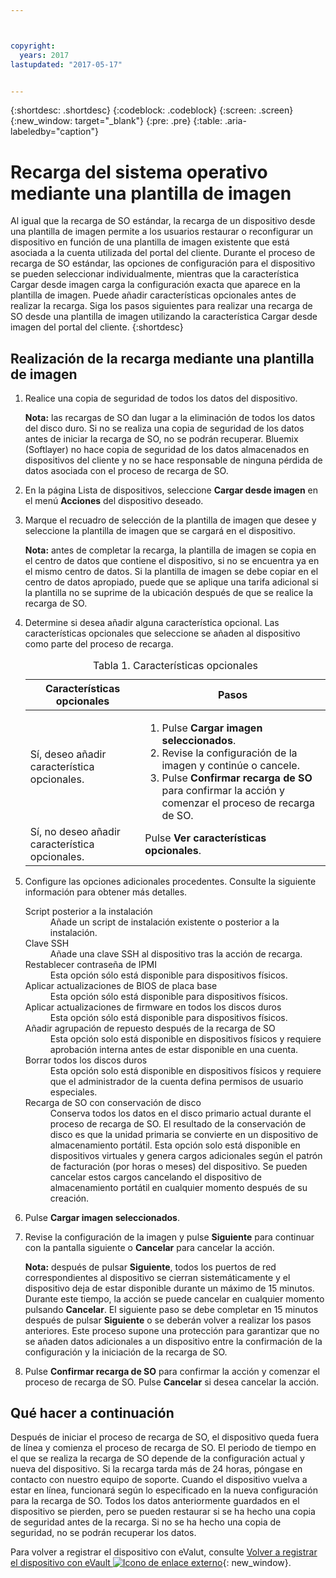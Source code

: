 ```yaml
---



copyright:
  years: 2017
lastupdated: "2017-05-17"


---
```


{:shortdesc: .shortdesc}
{:codeblock: .codeblock}
{:screen: .screen}
{:new_window: target="_blank"}
{:pre: .pre}
{:table: .aria-labeledby="caption"}

# Recarga del sistema operativo mediante una plantilla de imagen
Al igual que la recarga de SO estándar, la recarga de un dispositivo desde una plantilla de imagen permite a los usuarios restaurar o reconfigurar un dispositivo en función de una plantilla de imagen existente que está asociada a la cuenta utilizada del portal del cliente. Durante el proceso de recarga de SO estándar, las opciones de configuración para el dispositivo se pueden seleccionar individualmente, mientras que la característica Cargar desde imagen carga la configuración exacta que aparece en la plantilla de imagen. Puede añadir características opcionales antes de realizar la recarga.
Siga los pasos siguientes para realizar una recarga de SO desde una plantilla de imagen utilizando la característica Cargar desde imagen del portal del cliente.
{:shortdesc}

## Realización de la recarga mediante una plantilla de imagen
1. Realice una copia de seguridad de todos los datos del dispositivo.
  
   **Nota:** las recargas de SO dan lugar a la eliminación de todos los datos del disco duro. Si no se realiza una copia de seguridad de los datos antes de iniciar la recarga de SO, no se podrán recuperar. Bluemix (Softlayer) no hace copia de seguridad de los datos almacenados en dispositivos del cliente y no se hace responsable de ninguna pérdida de datos asociada con el proceso de recarga de SO.
  
2. En la página Lista de dispositivos, seleccione **Cargar desde imagen** en el menú **Acciones** del dispositivo deseado.

3. Marque el recuadro de selección de la plantilla de imagen que desee y seleccione la plantilla de imagen que se cargará en el dispositivo.

   **Nota:** antes de completar la recarga, la plantilla de imagen se copia en el centro de datos que contiene el dispositivo, si no se encuentra ya en el mismo centro de datos. Si la plantilla de imagen se debe copiar en el centro de datos apropiado, puede que se aplique una tarifa adicional si la plantilla no se suprime de la ubicación después de que se realice la recarga de SO.
  
4. Determine si desea añadir alguna característica opcional. Las características opcionales que seleccione se añaden al dispositivo como parte del proceso de recarga.
   
   <table>
   <CAPTION>Tabla 1. Características opcionales</CAPTION>
   <THEAD>
   <TR>
   <th>Características opcionales</th>
   <th>Pasos</th>
   </TR>
   </THEAD>
   <TBODY>
   <tr>
   </tr>
   <tr>
   <td>Sí, deseo añadir característica opcionales.</td>
   <td>
   <ol>
   <li>Pulse <b>Cargar imagen seleccionados</b>.</li>
   <li>Revise la configuración de la imagen y continúe o cancele.</li>
   <li>Pulse <b>Confirmar recarga de SO</b> para confirmar la acción y comenzar el proceso de recarga de SO.</li>
   </ol>
   </td>
   </tr>
   <tr>
   <td>Sí, no deseo añadir característica opcionales.</td>
   <td>Pulse <b>Ver características opcionales</b>.</td>
   </tr>
   </TBODY>
   </table>

5. Configure las opciones adicionales procedentes. Consulte la siguiente información para obtener más detalles.
   
   <dl>
   <dt>Script posterior a la instalación</dt>
   <dd>Añade un script de instalación existente o posterior a la instalación.</dd>
   <dt>Clave SSH</dt>
   <dd>Añade una clave SSH al dispositivo tras la acción de recarga. </dd>
   <dt>Restablecer contraseña de IPMI</dt>
   <dd> Esta opción sólo está disponible para dispositivos físicos. </dd>
   <dt>Aplicar actualizaciones de BIOS de placa base</dt>
   <dd>Esta opción sólo está disponible para dispositivos físicos. </dd>
   <dt>Aplicar actualizaciones de firmware en todos los discos duros</dt>
   <dd>Esta opción sólo está disponible para dispositivos físicos.</dd>
   <dt>Añadir agrupación de repuesto después de la recarga de SO</dt>
   <dd>Esta opción solo está disponible en dispositivos físicos y requiere aprobación interna antes de estar disponible en una cuenta.</dd>
   <dt>Borrar todos los discos duros</dt>
   <dd> Esta opción solo está disponible en dispositivos físicos y requiere que el administrador de la cuenta defina permisos de usuario especiales.</dd>
   <dt>Recarga de SO con conservación de disco</dt>
   <dd>Conserva todos los datos en el disco primario actual durante el proceso de recarga de SO. El resultado de la conservación de disco es que la unidad primaria se convierte en un dispositivo de almacenamiento portátil. Esta opción solo está disponible en dispositivos virtuales y genera cargos adicionales según el patrón de facturación (por horas o meses) del dispositivo. Se pueden cancelar estos cargos cancelando el dispositivo de almacenamiento portátil en cualquier momento después de su creación.</dd>
   </dl>

6. Pulse **Cargar imagen seleccionados**.

7. Revise la configuración de la imagen y pulse **Siguiente** para continuar con la pantalla siguiente o **Cancelar** para cancelar la acción.

   **Nota:** después de pulsar **Siguiente**, todos los puertos de red correspondientes al dispositivo se cierran sistemáticamente y el dispositivo deja de estar disponible durante un máximo de 15 minutos. Durante este tiempo, la acción se puede cancelar en cualquier momento pulsando **Cancelar**. El siguiente paso se debe completar en 15 minutos después de pulsar **Siguiente** o se deberán volver a realizar los pasos anteriores. Este proceso supone una protección para garantizar que no se añaden datos adicionales a un dispositivo entre la confirmación de la configuración y la iniciación de la recarga de SO.

8. Pulse **Confirmar recarga de SO** para confirmar la acción y comenzar el proceso de recarga de SO. Pulse **Cancelar** si desea cancelar la acción.

## Qué hacer a continuación
Después de iniciar el proceso de recarga de SO, el dispositivo queda fuera de línea y comienza el proceso de recarga de SO.
El periodo de tiempo en el que se realiza la recarga de SO depende de la configuración actual y nueva del dispositivo.
Si la recarga tarda más de 24 horas, póngase en contacto con nuestro equipo de soporte. Cuando el dispositivo vuelva a estar en línea, funcionará según lo especificado en la nueva configuración para la recarga de SO. Todos los datos anteriormente guardados en el dispositivo se pierden, pero se pueden restaurar si se ha hecho una copia de seguridad antes de la recarga. Si no se ha hecho una copia de seguridad, no se podrán recuperar los datos.

 Para volver a registrar el dispositivo con eValut, consulte [Volver a registrar el dispositivo con eVault ![Icono de enlace externo](../icons/launch-glyph.svg "Icono de enlace externo")](https://knowledgelayer.softlayer.com/procedure/how-do-i-re-register-evault){: new_window}.
